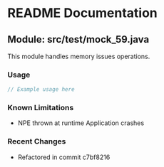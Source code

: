 # README Documentation

## Module: src/test/mock_59.java

This module handles memory issues operations.

### Usage

```java
// Example usage here
```

### Known Limitations

- NPE thrown at runtime Application crashes

### Recent Changes

- Refactored in commit c7bf8216

